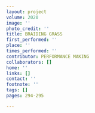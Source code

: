 ```yaml
---
layout: project
volume: 2020
image: ''
photo_credit: ''
title: BRAIDING GRASS
first_performed: ''
place: ''
times_performed: ''
contributor: PERFORMANCE MAKING
collaborators: []
home: ''
links: []
contact: ''
footnote: ''
tags: []
pages: 294-295

---
```




